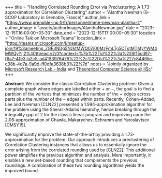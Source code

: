 +++
title = "Handling Correlated Rounding Error via Preclustering: A 1.73-approximation for Correlation Clustering"
author = "Alantha Newman (G-SCOP Laboratory in Grenoble, France)"
author_link = "https://www.grenoble-inp.fr/fr/personnel/mme-newman-alantha-2"
author_image = "assets/authorImages/AlanthaNewman.jpg"
date = "2023-12-15T16:00:00+05:30"
date_end = "2023-12-15T17:00:00+05:30"
location = "Online Talk on Microsoft Teams"
location_link = "https://teams.microsoft.com/l/meetup-join/19%3ameeting_ZGE3NDg5NzktMWQ0Zi00MzFmLTg5OTgtMTMyYWM4MWQyYjI2%40thread.v2/0?context=%7b%22Tid%22%3a%226f15cd97-f6a7-41e3-b2c5-ad4193976476%22%2c%22Oid%22%3a%227c84465e-c38b-4d7a-9a9d-ff0dfa3638b3%22%7d"
notes = "Jointly organized by <a href = "https://www.microsoft.com/en-us/research/lab/microsoft-research-india/" target= "_blank">Microsoft Research Lab - India</a> and <a href='https://www.csa.iisc.ac.in/theoretical-computer-science/' target= "_blank">Theoretical Computer Science @ IISc</a>"
+++

<b>Abstract:</b>
We consider the classic Correlation Clustering problem: Given a complete graph where edges are labelled either + or −, 
the goal is to find a partition of the vertices that minimizes the number of the + edges across parts plus the number 
of the − edges within parts. Recently, Cohen-Addad, Lee and Newman [CLN22] presented a 1.994-approximation algorithm 
for the problem using the Sherali-Adams hierarchy, hence breaking through the integrality gap of 2 for the classic 
linear program and improving upon the 2.06-approximation of Chawla, Makarychev, Schramm and Yaroslavtsev [CMSY15]. 

We significantly improve the state-of-the-art by providing a 1.73-approximation for the problem. Our approach 
introduces a preclustering of Correlation Clustering instances that allows us to essentially ignore the error 
arising from the correlated rounding used by [CLN22]. This additional power simplifies the previous algorithm and 
analysis. More importantly, it enables a new set-based rounding that complements the previous roundings. A combination 
of these two rounding algorithms yields the improved bound.
